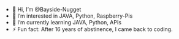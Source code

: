 - 👋 Hi, I’m @Bayside-Nugget
- 👀 I’m interested in JAVA, Python, Raspberry-Pis
- 🌱 I’m currently learning JAVA, Python, APIs
- ⚡ Fun fact: After 16 years of abstinence, I came back to coding. 

<!---
Bayside-Nugget/Bayside-Nugget is a ✨ special ✨ repository because its `README.md` (this file) appears on your GitHub profile.
You can click the Preview link to take a look at your changes.
--->
